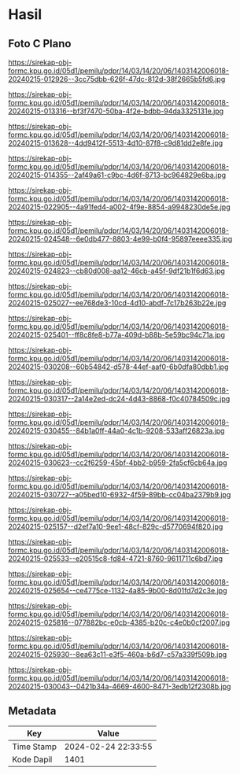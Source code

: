 # Hasil

## Foto C Plano

https://sirekap-obj-formc.kpu.go.id/05d1/pemilu/pdpr/14/03/14/20/06/1403142006018-20240215-012926--3cc75dbb-626f-47dc-812d-38f2665b5fd6.jpg

https://sirekap-obj-formc.kpu.go.id/05d1/pemilu/pdpr/14/03/14/20/06/1403142006018-20240215-013316--bf3f7470-50ba-4f2e-bdbb-94da3325131e.jpg

https://sirekap-obj-formc.kpu.go.id/05d1/pemilu/pdpr/14/03/14/20/06/1403142006018-20240215-013628--4dd9412f-5513-4d10-87f8-c9d81dd2e8fe.jpg

https://sirekap-obj-formc.kpu.go.id/05d1/pemilu/pdpr/14/03/14/20/06/1403142006018-20240215-014355--2af49a61-c9bc-4d6f-8713-bc964829e6ba.jpg

https://sirekap-obj-formc.kpu.go.id/05d1/pemilu/pdpr/14/03/14/20/06/1403142006018-20240215-022905--4a91fed4-a002-4f9e-8854-a9948230de5e.jpg

https://sirekap-obj-formc.kpu.go.id/05d1/pemilu/pdpr/14/03/14/20/06/1403142006018-20240215-024548--6e0db477-8803-4e99-b0f4-95897eeee335.jpg

https://sirekap-obj-formc.kpu.go.id/05d1/pemilu/pdpr/14/03/14/20/06/1403142006018-20240215-024823--cb80d008-aa12-46cb-a45f-9df21b1f6d63.jpg

https://sirekap-obj-formc.kpu.go.id/05d1/pemilu/pdpr/14/03/14/20/06/1403142006018-20240215-025027--ee768de3-10cd-4d10-abdf-7c17b263b22e.jpg

https://sirekap-obj-formc.kpu.go.id/05d1/pemilu/pdpr/14/03/14/20/06/1403142006018-20240215-025401--ff8c8fe8-b77a-409d-b88b-5e59bc94c71a.jpg

https://sirekap-obj-formc.kpu.go.id/05d1/pemilu/pdpr/14/03/14/20/06/1403142006018-20240215-030208--60b54842-d578-44ef-aaf0-6b0dfa80dbb1.jpg

https://sirekap-obj-formc.kpu.go.id/05d1/pemilu/pdpr/14/03/14/20/06/1403142006018-20240215-030317--2a14e2ed-dc24-4d43-8868-f0c40784509c.jpg

https://sirekap-obj-formc.kpu.go.id/05d1/pemilu/pdpr/14/03/14/20/06/1403142006018-20240215-030455--84b1a0ff-44a0-4c1b-9208-533aff26823a.jpg

https://sirekap-obj-formc.kpu.go.id/05d1/pemilu/pdpr/14/03/14/20/06/1403142006018-20240215-030623--cc2f6259-45bf-4bb2-b959-2fa5cf6cb64a.jpg

https://sirekap-obj-formc.kpu.go.id/05d1/pemilu/pdpr/14/03/14/20/06/1403142006018-20240215-030727--a05bed10-6932-4f59-89bb-cc04ba2379b9.jpg

https://sirekap-obj-formc.kpu.go.id/05d1/pemilu/pdpr/14/03/14/20/06/1403142006018-20240215-025157--d2ef7a10-9ee1-48cf-829c-d5770694f820.jpg

https://sirekap-obj-formc.kpu.go.id/05d1/pemilu/pdpr/14/03/14/20/06/1403142006018-20240215-025533--e20515c8-fd84-4721-8760-9611711c6bd7.jpg

https://sirekap-obj-formc.kpu.go.id/05d1/pemilu/pdpr/14/03/14/20/06/1403142006018-20240215-025654--ce4775ce-1132-4a85-9b00-8d01fd7d2c3e.jpg

https://sirekap-obj-formc.kpu.go.id/05d1/pemilu/pdpr/14/03/14/20/06/1403142006018-20240215-025816--077882bc-e0cb-4385-b20c-c4e0b0cf2007.jpg

https://sirekap-obj-formc.kpu.go.id/05d1/pemilu/pdpr/14/03/14/20/06/1403142006018-20240215-025930--8ea63c11-e3f5-460a-b6d7-c57a339f509b.jpg

https://sirekap-obj-formc.kpu.go.id/05d1/pemilu/pdpr/14/03/14/20/06/1403142006018-20240215-030043--0421b34a-4669-4600-8471-3edb12f2308b.jpg


## Metadata

| Key        | Value               |
| ---------- | ------------------- |
| Time Stamp | 2024-02-24 22:33:55 |
| Kode Dapil | 1401                |



